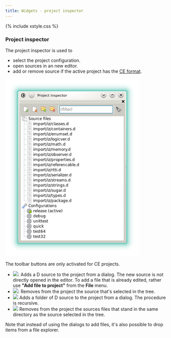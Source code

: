 ```yaml
---
title: Widgets - project inspector
---
```


{% include xstyle.css %}

### Project inspector

The project inspector is used to

- select the project configuration.
- open sources in an new editor.
- add or remove source if the active project has the [CE format](features_projects).

![](img/project_inspector.png)

The toolbar buttons are only activated for CE projects.

- <img src="{%include icurl%}file/document_add.png" class="tlbric"/>: Adds a D source to the project from a dialog. The new source is not directly opened in the editor. To add a file that is already edited, rather use **"Add file to project"** from the **File** menu.
- <img src="{%include icurl%}file/document_delete.png" class="tlbric"/>: Removes from the project the source that's selected in the tree.
- <img src="{%include icurl%}folder/folder_add.png" class="tlbric"/> Adds a folder of D source to the project from a dialog. The procedure is recursive.
- <img src="{%include icurl%}folder/folder_delete.png" class="tlbric"/> Removes from the project the sources files that stand in the same directory as the source selected in the tree.

Note that instead of using the dialogs to add files, it's also possible to drop items from a file explorer.